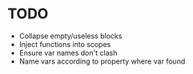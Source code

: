 # TODO

* Collapse empty/useless blocks
* Inject functions into scopes
* Ensure var names don't clash
* Name vars according to property where var found
